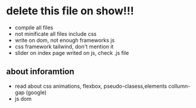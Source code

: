 # delete this file on show!!!
+ compile all files 
+ not minificate all files include css
+ write on dom, not enough frameworks js
+ css framework tailwind, don't mention it
+ slider on index page writed on js, check .js file
## about inforamtion 
+ read about css animations, flexbox, pseudo-clasess,elements collumn-gap (google)
+ js dom 

